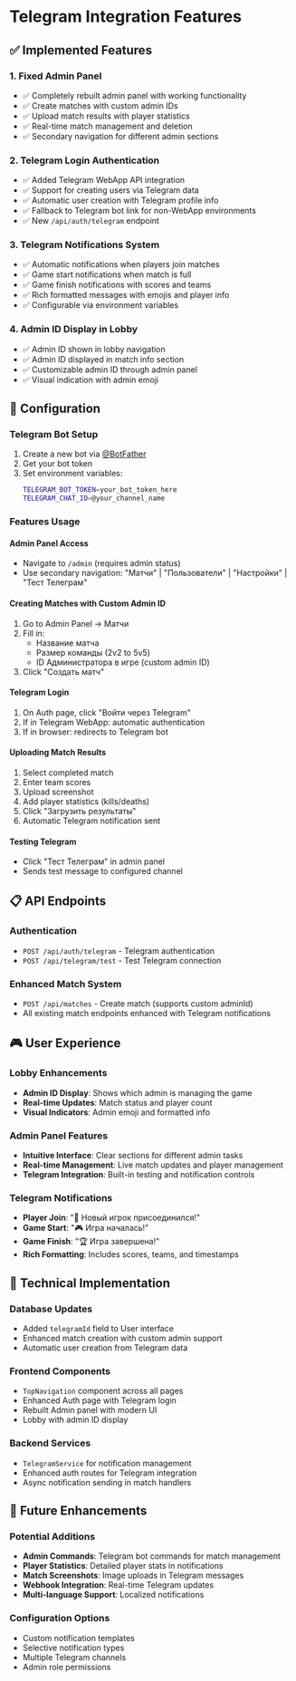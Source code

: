 # Telegram Integration Features

## ✅ Implemented Features

### 1. **Fixed Admin Panel**

- ✅ Completely rebuilt admin panel with working functionality
- ✅ Create matches with custom admin IDs
- ✅ Upload match results with player statistics
- ✅ Real-time match management and deletion
- ✅ Secondary navigation for different admin sections

### 2. **Telegram Login Authentication**

- ✅ Added Telegram WebApp API integration
- ✅ Support for creating users via Telegram data
- ✅ Automatic user creation with Telegram profile info
- ✅ Fallback to Telegram bot link for non-WebApp environments
- ✅ New `/api/auth/telegram` endpoint

### 3. **Telegram Notifications System**

- ✅ Automatic notifications when players join matches
- ✅ Game start notifications when match is full
- ✅ Game finish notifications with scores and teams
- ✅ Rich formatted messages with emojis and player info
- ✅ Configurable via environment variables

### 4. **Admin ID Display in Lobby**

- ✅ Admin ID shown in lobby navigation
- ✅ Admin ID displayed in match info section
- ✅ Customizable admin ID through admin panel
- ✅ Visual indication with admin emoji

## 🔧 Configuration

### Telegram Bot Setup

1. Create a new bot via [@BotFather](https://t.me/BotFather)
2. Get your bot token
3. Set environment variables:
   ```bash
   TELEGRAM_BOT_TOKEN=your_bot_token_here
   TELEGRAM_CHAT_ID=@your_channel_name
   ```

### Features Usage

#### **Admin Panel Access**

- Navigate to `/admin` (requires admin status)
- Use secondary navigation: "Матчи" | "Пользователи" | "Настройки" | "Тест Телеграм"

#### **Creating Matches with Custom Admin ID**

1. Go to Admin Panel → Матчи
2. Fill in:
   - Название матча
   - Размер команды (2v2 to 5v5)
   - ID Администратора в игре (custom admin ID)
3. Click "Создать матч"

#### **Telegram Login**

1. On Auth page, click "Войти через Telegram"
2. If in Telegram WebApp: automatic authentication
3. If in browser: redirects to Telegram bot

#### **Uploading Match Results**

1. Select completed match
2. Enter team scores
3. Upload screenshot
4. Add player statistics (kills/deaths)
5. Click "Загрузить результаты"
6. Automatic Telegram notification sent

#### **Testing Telegram**

- Click "Тест Телеграм" in admin panel
- Sends test message to configured channel

## 📋 API Endpoints

### Authentication

- `POST /api/auth/telegram` - Telegram authentication
- `POST /api/telegram/test` - Test Telegram connection

### Enhanced Match System

- `POST /api/matches` - Create match (supports custom adminId)
- All existing match endpoints enhanced with Telegram notifications

## 🎮 User Experience

### Lobby Enhancements

- **Admin ID Display**: Shows which admin is managing the game
- **Real-time Updates**: Match status and player count
- **Visual Indicators**: Admin emoji and formatted info

### Admin Panel Features

- **Intuitive Interface**: Clear sections for different admin tasks
- **Real-time Management**: Live match updates and player management
- **Telegram Integration**: Built-in testing and notification controls

### Telegram Notifications

- **Player Join**: "👤 Новый игрок присоединился!"
- **Game Start**: "🎮 Игра началась!"
- **Game Finish**: "🏆 Игра завершена!"
- **Rich Formatting**: Includes scores, teams, and timestamps

## 🔧 Technical Implementation

### Database Updates

- Added `telegramId` field to User interface
- Enhanced match creation with custom admin support
- Automatic user creation from Telegram data

### Frontend Components

- `TopNavigation` component across all pages
- Enhanced Auth page with Telegram login
- Rebuilt Admin panel with modern UI
- Lobby with admin ID display

### Backend Services

- `TelegramService` for notification management
- Enhanced auth routes for Telegram integration
- Async notification sending in match handlers

## 🚀 Future Enhancements

### Potential Additions

- **Admin Commands**: Telegram bot commands for match management
- **Player Statistics**: Detailed player stats in notifications
- **Match Screenshots**: Image uploads in Telegram messages
- **Webhook Integration**: Real-time Telegram updates
- **Multi-language Support**: Localized notifications

### Configuration Options

- Custom notification templates
- Selective notification types
- Multiple Telegram channels
- Admin role permissions
